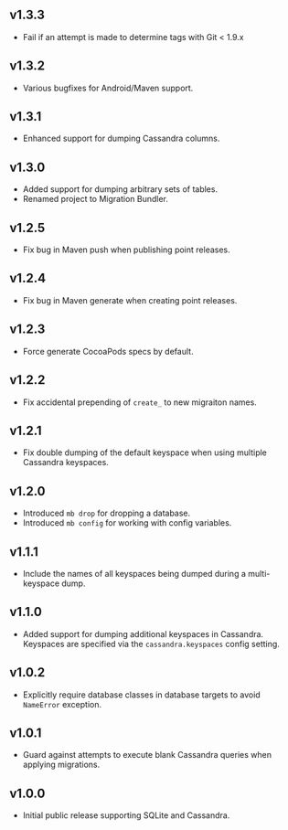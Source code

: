 ## v1.3.3

* Fail if an attempt is made to determine tags with Git < 1.9.x

## v1.3.2

* Various bugfixes for Android/Maven support.

## v1.3.1

* Enhanced support for dumping Cassandra columns.

## v1.3.0

* Added support for dumping arbitrary sets of tables.
* Renamed project to Migration Bundler.

## v1.2.5

* Fix bug in Maven push when publishing point releases.

## v1.2.4

* Fix bug in Maven generate when creating point releases.

## v1.2.3

* Force generate CocoaPods specs by default.

## v1.2.2

* Fix accidental prepending of `create_` to new migraiton names.

## v1.2.1

* Fix double dumping of the default keyspace when using multiple Cassandra keyspaces.

## v1.2.0

* Introduced `mb drop` for dropping a database.
* Introduced `mb config` for working with config variables.

## v1.1.1

* Include the names of all keyspaces being dumped during a multi-keyspace dump.

## v1.1.0

* Added support for dumping additional keyspaces in Cassandra. Keyspaces are specified via the `cassandra.keyspaces` config setting.

## v1.0.2

* Explicitly require database classes in database targets to avoid `NameError` exception.

## v1.0.1

* Guard against attempts to execute blank Cassandra queries when applying migrations.

## v1.0.0

* Initial public release supporting SQLite and Cassandra.
